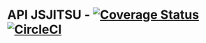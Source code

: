 # API JSJITSU - [![Coverage Status](https://coveralls.io/repos/github/jsjitsudotcom/api.jsjitsu.com/badge.svg?branch=master)](https://coveralls.io/github/jsjitsudotcom/www.jsjitsu.com?branch=master) [![CircleCI](https://circleci.com/gh/jsjitsudotcom/api.jsjitsu.com/tree/master.svg?style=shield)](https://circleci.com/gh/jsjitsudotcom/www.jsjitsu.com/tree/master)